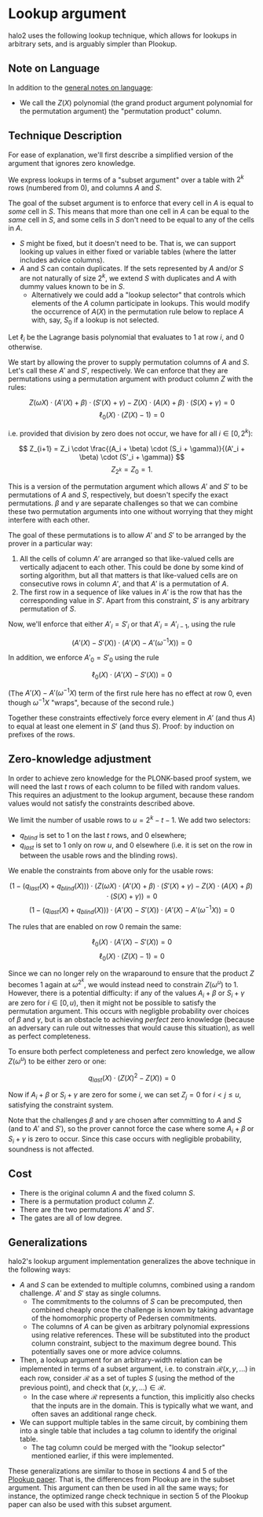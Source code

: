 # Lookup argument

halo2 uses the following lookup technique, which allows for lookups in arbitrary sets, and
is arguably simpler than Plookup.

## Note on Language

In addition to the [general notes on language](../design.md#note-on-language):

- We call the $Z(X)$ polynomial (the grand product argument polynomial for the permutation
  argument) the "permutation product" column.

## Technique Description

For ease of explanation, we'll first describe a simplified version of the argument that
ignores zero knowledge.

We express lookups in terms of a "subset argument" over a table with $2^k$ rows (numbered
from 0), and columns $A$ and $S.$

The goal of the subset argument is to enforce that every cell in $A$ is equal to _some_
cell in $S.$ This means that more than one cell in $A$ can be equal to the _same_ cell in
$S,$ and some cells in $S$ don't need to be equal to any of the cells in $A.$

- $S$ might be fixed, but it doesn't need to be. That is, we can support looking up values
  in either fixed or variable tables (where the latter includes advice columns).
- $A$ and $S$ can contain duplicates. If the sets represented by $A$ and/or $S$ are not
  naturally of size $2^k,$ we extend $S$ with duplicates and $A$ with dummy values known
  to be in $S.$
  - Alternatively we could add a "lookup selector" that controls which elements of the $A$
    column participate in lookups. This would modify the occurrence of $A(X)$ in the
    permutation rule below to replace $A$ with, say, $S_0$ if a lookup is not selected.

Let $\ell_i$ be the Lagrange basis polynomial that evaluates to $1$ at row $i,$ and $0$
otherwise.

We start by allowing the prover to supply permutation columns of $A$ and $S.$ Let's call
these $A'$ and $S',$ respectively. We can enforce that they are permutations using a
permutation argument with product column $Z$ with the rules:

$$
Z(\omega X) \cdot (A'(X) + \beta) \cdot (S'(X) + \gamma) - Z(X) \cdot (A(X) + \beta) \cdot (S(X) + \gamma) = 0
$$$$
\ell_0(X) \cdot (Z(X) - 1) = 0
$$

i.e. provided that division by zero does not occur, we have for all $i \in [0, 2^k)$:

$$
Z_{i+1} = Z_i \cdot \frac{(A_i + \beta) \cdot (S_i + \gamma)}{(A'_i + \beta) \cdot (S'_i + \gamma)}
$$$$
Z_{2^k} = Z_0 = 1.
$$

This is a version of the permutation argument which allows $A'$ and $S'$ to be
permutations of $A$ and $S,$ respectively, but doesn't specify the exact permutations.
$\beta$ and $\gamma$ are separate challenges so that we can combine these two permutation
arguments into one without worrying that they might interfere with each other.

The goal of these permutations is to allow $A'$ and $S'$ to be arranged by the prover in a
particular way:

1. All the cells of column $A'$ are arranged so that like-valued cells are vertically
   adjacent to each other. This could be done by some kind of sorting algorithm, but all
   that matters is that like-valued cells are on consecutive rows in column $A',$ and that
   $A'$ is a permutation of $A.$
2. The first row in a sequence of like values in $A'$ is the row that has the
   corresponding value in $S'.$ Apart from this constraint, $S'$ is any arbitrary
   permutation of $S.$

Now, we'll enforce that either $A'_i = S'_i$ or that $A'_i = A'_{i-1},$ using the rule

$$
(A'(X) - S'(X)) \cdot (A'(X) - A'(\omega^{-1} X)) = 0
$$

In addition, we enforce $A'_0 = S'_0$ using the rule

$$
\ell_0(X) \cdot (A'(X) - S'(X)) = 0
$$

(The $A'(X) - A'(\omega^{-1} X)$ term of the first rule here has no effect at row $0,$ even
though $\omega^{-1} X$ "wraps", because of the second rule.)

Together these constraints effectively force every element in $A'$ (and thus $A$) to equal
at least one element in $S'$ (and thus $S$). Proof: by induction on prefixes of the rows.

## Zero-knowledge adjustment

In order to achieve zero knowledge for the PLONK-based proof system, we will need the last
$t$ rows of each column to be filled with random values. This requires an adjustment to the
lookup argument, because these random values would not satisfy the constraints described
above.

We limit the number of usable rows to $u = 2^k - t - 1.$ We add two selectors:

* $q_\mathit{blind}$ is set to $1$ on the last $t$ rows, and $0$ elsewhere;
* $q_\mathit{last}$ is set to $1$ only on row $u,$ and $0$ elsewhere (i.e. it is set on the
  row in between the usable rows and the blinding rows).

We enable the constraints from above only for the usable rows:

$$
\big(1 - (q_\mathit{last}(X) + q_\mathit{blind}(X))\big) \cdot \big(Z(\omega X) \cdot (A'(X) + \beta) \cdot (S'(X) + \gamma) - Z(X) \cdot (A(X) + \beta) \cdot (S(X) + \gamma)\big) = 0
$$$$
\big(1 - (q_\mathit{last}(X) + q_\mathit{blind}(X))\big) \cdot (A'(X) - S'(X)) \cdot (A'(X) - A'(\omega^{-1} X)) = 0
$$

The rules that are enabled on row $0$ remain the same:

$$
\ell_0(X) \cdot (A'(X) - S'(X)) = 0
$$$$
\ell_0(X) \cdot (Z(X) - 1) = 0
$$

Since we can no longer rely on the wraparound to ensure that the product $Z$ becomes $1$
again at $\omega^{2^k},$ we would instead need to constrain $Z(\omega^u)$ to $1.$ However,
there is a potential difficulty: if any of the values $A_i + \beta$ or $S_i + \gamma$ are
zero for $i \in [0, u),$ then it might not be possible to satisfy the permutation argument.
This occurs with negligble probability over choices of $\beta$ and $\gamma,$ but is an
obstacle to achieving *perfect* zero knowledge (because an adversary can rule out witnesses
that would cause this situation), as well as perfect completeness.

To ensure both perfect completeness and perfect zero knowledge, we allow $Z(\omega^u)$
to be either zero or one:

$$
q_\mathit{last}(X) \cdot (Z(X)^2 - Z(X)) = 0
$$

Now if $A_i + \beta$ or $S_i + \gamma$ are zero for some $i,$ we can set $Z_j = 0$ for
$i < j \leq u,$ satisfying the constraint system.

Note that the challenges $\beta$ and $\gamma$ are chosen after committing to $A$ and $S$
(and to $A'$ and $S'$), so the prover cannot force the case where some $A_i + \beta$ or
$S_i + \gamma$ is zero to occur. Since this case occurs with negligible probability,
soundness is not affected.

## Cost

* There is the original column $A$ and the fixed column $S.$
* There is a permutation product column $Z.$
* There are the two permutations $A'$ and $S'.$
* The gates are all of low degree.

## Generalizations

halo2's lookup argument implementation generalizes the above technique in the following
ways:

- $A$ and $S$ can be extended to multiple columns, combined using a random challenge. $A'$
  and $S'$ stay as single columns.
  - The commitments to the columns of $S$ can be precomputed, then combined cheaply once
    the challenge is known by taking advantage of the homomorphic property of Pedersen
    commitments.
  - The columns of $A$ can be given as arbitrary polynomial expressions using relative
    references. These will be substituted into the product column constraint, subject to
    the maximum degree bound. This potentially saves one or more advice columns.
- Then, a lookup argument for an arbitrary-width relation can be implemented in terms of a
  subset argument, i.e. to constrain $\mathcal{R}(x, y, ...)$ in each row, consider
  $\mathcal{R}$ as a set of tuples $S$ (using the method of the previous point), and check
  that $(x, y, ...) \in \mathcal{R}.$
  - In the case where $\mathcal{R}$ represents a function, this implicitly also checks
    that the inputs are in the domain. This is typically what we want, and often saves an
    additional range check.
- We can support multiple tables in the same circuit, by combining them into a single
  table that includes a tag column to identify the original table.
  - The tag column could be merged with the "lookup selector" mentioned earlier, if this
    were implemented.

These generalizations are similar to those in sections 4 and 5 of the
[Plookup paper](https://eprint.iacr.org/2020/315.pdf). That is, the differences from
Plookup are in the subset argument. This argument can then be used in all the same ways;
for instance, the optimized range check technique in section 5 of the Plookup paper can
also be used with this subset argument.
